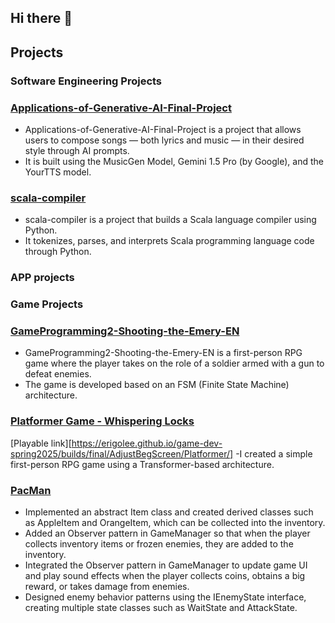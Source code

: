 ## Hi there 👋


## Projects

### Software Engineering Projects
### [Applications-of-Generative-AI-Final-Project](https://github.com/ErigoLee/Applications-of-Generative-AI-Final-Project)
- Applications-of-Generative-AI-Final-Project is a project that allows users to compose songs — both lyrics and music — in their desired style through AI prompts.
- It is built using the MusicGen Model, Gemini 1.5 Pro (by Google), and the YourTTS model.

### [scala-compiler](https://github.com/ErigoLee/scala-compiler)
- scala-compiler is a project that builds a Scala language compiler using Python.
- It tokenizes, parses, and interprets Scala programming language code through Python.

### APP projects


### Game Projects
### [GameProgramming2-Shooting-the-Emery-EN](https://github.com/ErigoLee/GameProgramming2-Shooting-the-Emery-EN)
- GameProgramming2-Shooting-the-Emery-EN is a first-person RPG game where the player takes on the role of a soldier armed with a gun to defeat enemies.
- The game is developed based on an FSM (Finite State Machine) architecture.

### [Platformer Game - Whispering Locks](https://github.com/ErigoLee/game-dev-spring2025)
[Playable link][https://erigolee.github.io/game-dev-spring2025/builds/final/AdjustBegScreen/Platformer/]
-I created a simple first-person RPG game using a Transformer-based architecture.

### [PacMan](https://github.com/ErigoLee/game-dev-fall2025-Pacman)
- Implemented an abstract Item class and created derived classes such as AppleItem and OrangeItem, which can be collected into the inventory.
- Added an Observer pattern in GameManager so that when the player collects inventory items or frozen enemies, they are added to the inventory.
- Integrated the Observer pattern in GameManager to update game UI and play sound effects when the player collects coins, obtains a big reward, or takes damage from enemies.
- Designed enemy behavior patterns using the IEnemyState interface, creating multiple state classes such as WaitState and AttackState.

<!--
**ErigoLee/ErigoLee** is a ✨ _special_ ✨ repository because its `README.md` (this file) appears on your GitHub profile.

Here are some ideas to get you started:

- 🔭 I’m currently working on ...
- 🌱 I’m currently learning ...
- 👯 I’m looking to collaborate on ...
- 🤔 I’m looking for help with ...
- 💬 Ask me about ...
- 📫 How to reach me: ...
- 😄 Pronouns: ...
- ⚡ Fun fact: ...
-->
